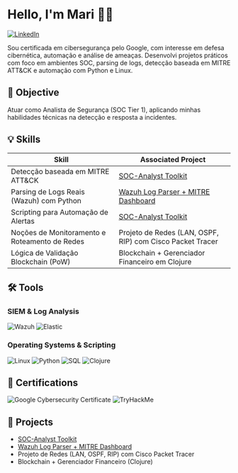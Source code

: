 # Hello, I'm Mari 👩‍💻  
[![LinkedIn](https://img.shields.io/badge/-LinkedIn-0072b1?&style=for-the-badge&logo=linkedin&logoColor=white)](https://www.linkedin.com/in/mariana-carneiro-573888254/)

Sou certificada em cibersegurança pelo Google, com interesse em defesa cibernética, automação e análise de ameaças. Desenvolvi projetos práticos com foco em ambientes SOC, parsing de logs, detecção baseada em MITRE ATT&CK e automação com Python e Linux.

## 🎯 Objective  
Atuar como Analista de Segurança (SOC Tier 1), aplicando minhas habilidades técnicas na detecção e resposta a incidentes.

## 💡 Skills

| Skill                                         | Associated Project                                                                                      |
|-----------------------------------------------|----------------------------------------------------------------------------------------------------------|
| Detecção baseada em MITRE ATT&CK              | [SOC-Analyst Toolkit](https://github.com/seu-usuario/soc-analyst-toolkit)                               |
| Parsing de Logs Reais (Wazuh) com Python      | [Wazuh Log Parser + MITRE Dashboard](https://github.com/seu-usuario/wazuh-log-mitre-dashboard)          |
| Scripting para Automação de Alertas           | [SOC-Analyst Toolkit](https://github.com/seu-usuario/soc-analyst-toolkit)                               |
| Noções de Monitoramento e Roteamento de Redes | Projeto de Redes (LAN, OSPF, RIP) com Cisco Packet Tracer                                               |
| Lógica de Validação Blockchain (PoW)          | Blockchain + Gerenciador Financeiro em Clojure                                                          |

## 🛠 Tools

### SIEM & Log Analysis
![Wazuh](https://img.shields.io/badge/-Wazuh-026e00?&style=for-the-badge&logo=Wazuh&logoColor=white)
![Elastic](https://img.shields.io/badge/-Elastic-005571?&style=for-the-badge&logo=Elastic&logoColor=white)

### Operating Systems & Scripting
![Linux](https://img.shields.io/badge/-Linux-FCC624?&style=for-the-badge&logo=Linux&logoColor=black)
![Python](https://img.shields.io/badge/-Python-3776AB?&style=for-the-badge&logo=Python&logoColor=white)
![SQL](https://img.shields.io/badge/-SQL-4479A1?&style=for-the-badge&logo=MySQL&logoColor=white)
![Clojure](https://img.shields.io/badge/-Clojure-5881D8?&style=for-the-badge&logo=Clojure&logoColor=white)

## 📜 Certifications
![Google Cybersecurity Certificate](https://img.shields.io/badge/-Google_Cybersecurity_Certificate-4285F4?&style=for-the-badge&logo=Google&logoColor=white)
![TryHackMe](https://img.shields.io/badge/-TryHackMe_(in_progress)-212C42?&style=for-the-badge&logo=TryHackMe&logoColor=white)

## 📁 Projects
- [SOC-Analyst Toolkit](https://github.com/seu-usuario/soc-analyst-toolkit)  
- [Wazuh Log Parser + MITRE Dashboard](https://github.com/seu-usuario/wazuh-log-mitre-dashboard)  
- Projeto de Redes (LAN, OSPF, RIP) com Cisco Packet Tracer  
- Blockchain + Gerenciador Financeiro (Clojure)
